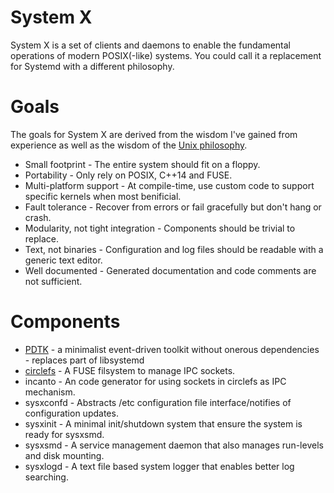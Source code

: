 # System X
System X is a set of clients and daemons to enable the fundamental operations of modern POSIX(-like) systems.  You could call it a replacement for Systemd with a different philosophy.

# Goals
The goals for System X are derived from the wisdom I've gained from experience as well as the wisdom of the [Unix philosophy](https://en.wikipedia.org/wiki/Unix_philosophy).

* Small footprint - The entire system should fit on a floppy.
* Portability - Only rely on POSIX, C++14 and FUSE.
* Multi-platform support - At compile-time, use custom code to support specific kernels when most benificial.
* Fault tolerance - Recover from errors or fail gracefully but don't hang or crash.
* Modularity, not tight integration - Components should be trivial to replace.
* Text, not binaries - Configuration and log files should be readable with a generic text editor.
* Well documented - Generated documentation and code comments are not sufficient.

# Components

* [PDTK](https://github.com/GravisZro/pdtk) - a minimalist event-driven toolkit without onerous dependencies - replaces part of libsystemd
* [circlefs](https://github.com/GravisZro/circlefs) - A FUSE filsystem to manage IPC sockets.
* incanto - An code generator for using sockets in circlefs as IPC mechanism.
* sysxconfd - Abstracts /etc configuration file interface/notifies of configuration updates.
* sysxinit - A minimal init/shutdown system that ensure the system is ready for sysxsmd.
* sysxsmd - A service management daemon that also manages run-levels and disk mounting.
* sysxlogd - A text file based system logger that enables better log searching.

